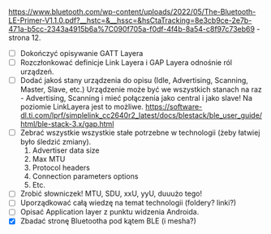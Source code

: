 https://www.bluetooth.com/wp-content/uploads/2022/05/The-Bluetooth-LE-Primer-V1.1.0.pdf?__hstc=&__hssc=&hsCtaTracking=8e3cb9ce-2e7b-471a-b5cc-2343a4915b6a%7C090f705a-f0df-4f4b-8a54-c8f97c73eb69 - strona 12.
- [ ] Dokończyć opisywanie GATT Layera 
- [ ] Rozczłonkować definicje Link Layera i GAP Layera odnośnie ról urządzeń.
- [ ] Dodać jakoś stany urządzenia do opisu (Idle, Advertising, Scanning, Master, Slave, etc.)
Urządzenie może być we wszystkich stanach na raz - Advertising, Scanning i mieć połączenia jako central i jako slave! Na poziomie LinkLayera jest to możliwe.
		https://software-dl.ti.com/lprf/simplelink_cc2640r2_latest/docs/blestack/ble_user_guide/html/ble-stack-3.x/gap.html	  
- [ ] Zebrać wszystkie wszystkie stałe potrzebne w technologii (żeby łatwiej było śledzić zmiany).
	1. Advertiser data size
	2. Max MTU
	3. Protocol headers
	4. Connection parameters options
	5. Etc.
- [ ] Zrobić słowniczek! MTU, SDU, xxU, yyU, duuużo tego!
- [ ] Uporządkować całą wiedzę na temat technologii (foldery? linki?)
- [ ] Opisać Application layer z punktu widzenia Androida.
- [x] Zbadać stronę Bluetootha pod kątem BLE (i mesha?)